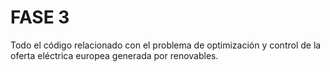 # FASE 3
Todo el código relacionado con el problema de optimización y control de la oferta eléctrica europea generada por renovables.
